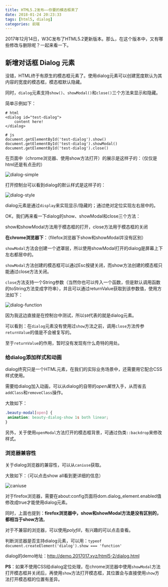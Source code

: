 ```yaml
---
title: HTML5.2发布——你要的模态框来了
date: 2018-01-24 20:23:33
tags: [html5, dialog]
categories: 前端
---
```


2017年12月14日，W3C发布了HTML5.2更新版本。那么，在这个版本中，又有哪些修改与删除呢？一起来看一下。

<!-- more -->

## 新增对话框 Dialog 元素

没错，HTML终于有原生的模态框元素了。使用dialog元素可以创建宽度默认为其内容的宽度的模态框，模态框默认隐藏。

同时，`dialog`元素支持`show()`、`showModal()`和`close()`三个方法来显示和隐藏。

简单示例如下：

```
# html
<dialog id="test-dialog">
    content here!
</dialog>

# js
document.getElementById('test-dialog').show()
document.getElementById('test-dialog').showModal()
document.getElementById('test-dialog').close()
```

在页面中（chrome浏览器、使用show方法打开）的展示是这样子的：（仅仅是html还是有点丑的）

![dialog-simple](http://web-site-files.ashshen.cc/blog/html5.2/dialog-show.png)

打开控制台可以看到dialog的默认样式是这样子的：

![dialog-style](http://web-site-files.ashshen.cc/blog/html5.2/dialog-style.png)

dialog元素是通过`display`来实现显示/隐藏的；通过绝对定位实现左右居中的。

OK，我们再来看一下dialog的show、showModal和close三个方法：

show和showModal方法用于模态框的打开，close方法用于模态框的关闭

**在chrome浏览器下**：（filefox浏览器下show和showModal并没有区别）

`showModal`方法会创建一个遮罩层，所以使用showModal打开的dialog是屏幕上下左右都居中的。

`showModal`方法创建的模态框可以通过Esc按键关闭，而show方法创建的模态框只能通过close方法关闭。

`close`方法支持一个String参数（当然你也可以传入一个函数，但是默认调用函数的toString方法变成字符串），并且可以通过returnValue获取到该参数值，使用方法如下：

![dialog-function](http://web-site-files.ashshen.cc/blog/html5.2/dialog-close.png)

因为我这边直接是在控制台中测试，所以`$0`代表的就是dialog元素。

可以看到：在`dialog`元素没有使用过`show`方法之前，调用`close`方法传参`returnValue`的值是不会被复写的。

至于`returnValue`的作用，暂时没有发现有什么奇特的用处。

### 给dialog添加样式和动画

dialog终究只是一个HTML元素，在我们的实际业务场景中，还需要用它配合CSS样式使用。

需要给dialog加入动画，可以从dialog的自带的*open属性*入手，从而省去`addClass`和`removeClass`操作。

大致如下：

``` css
.beauty-modal[open] {
 animation: beauty-dialog-show 1s both linear;
}
```
另外，关于使用`openModal`方法打开的模态框背景，可通过伪类`::backdrop`来修改样式。

### 浏览器兼容性

关于dialog浏览器的兼容性，可以从`caniuse`获取。

大致如下：（可以点击show all看到更详细的信息）

![caniuse](http://web-site-files.ashshen.cc/blog/html5.2/dialog-broswer.png)

对于firefox浏览器，需要在about:config页面将dom.dialog_element.enabled值修改成true才能使用dialog元素。

同时，上面也提到：**firefox浏览器中，show和showModal方法是没有区别的，都相当于show方法**。

对于不兼容的浏览器，可以使用*polyfill*，有兴趣的可以点击查看。

判断浏览器是否支持dialog元素，可以用：`typeof document.createElement('dialog').show === 'function'`

dialog的demo地址：http://demo.2017017.xyz/html5-2/dialog.html

**PS**：如果不使用CSS给dialog定位处理，在chrome浏览器中使用`showModal`方法打开模态框并关闭后，再使用`show`方法打开模态框，其位置会与直接使用`show`方法打开模态框的位置有差异。

